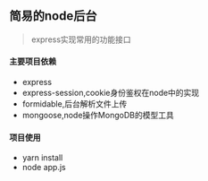 ## 简易的node后台
> express实现常用的功能接口
#### 主要项目依赖
+ express
+ express-session,cookie身份鉴权在node中的实现
+ formidable,后台解析文件上传
+ mongoose,node操作MongoDB的模型工具

#### 项目使用
+ yarn install
+ node app.js
